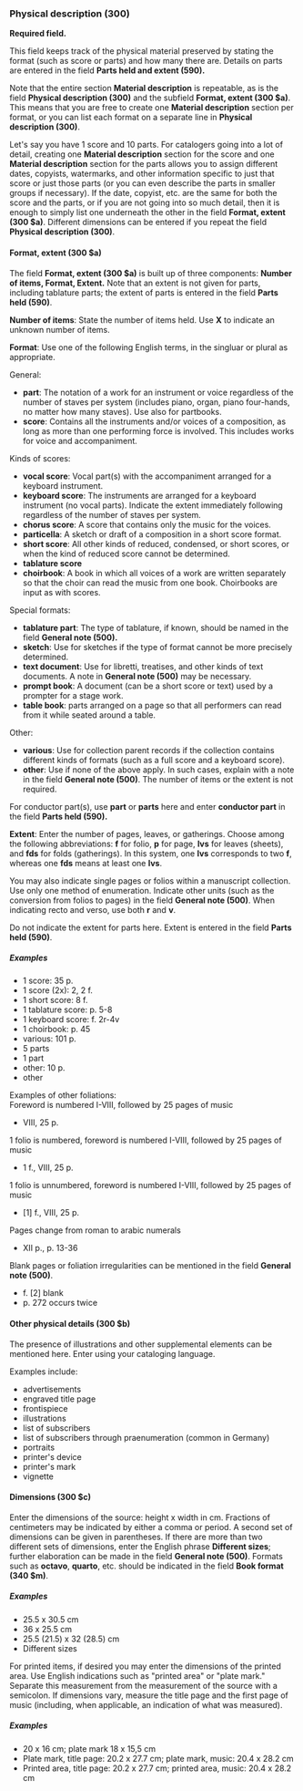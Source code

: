 ### Physical description (300)

**Required field.**  

This field keeps track of the physical material preserved by stating the format (such as score or parts) and how many there are. Details on parts are entered in the field **Parts held and extent (590).**

Note that the entire section **Material description** is repeatable, as is the field **Physical description (300)** and
the subfield **Format, extent (300 $a)**. This means that you are free to create one **Material description** section
per format, or you can list each format on a separate line in **Physical description (300)**.

Let's say you have 1 score and 10 parts. For catalogers going into a lot of detail, creating one **Material
description** section for the score and one **Material description** section for the parts allows you to assign
different dates, copyists, watermarks, and other information specific to just that score or just those parts (or you can
even describe the parts in smaller groups if necessary). If the date, copyist, etc. are the same for both the score and
the parts, or if you are not going into so much detail, then it is enough to simply list one underneath the other in the
field **Format, extent (300 $a)**. Different dimensions can be entered if you repeat the field **Physical description (300)**.

#### Format, extent (300 $a)

The field **Format, extent (300 $a)** is built up of three components: **Number of items, Format, Extent.** Note that an extent is
not given for parts, including tablature parts; the extent of parts is entered in the field **Parts held (590)**.  

**Number of items**: State the number of items held. Use **X** to indicate an unknown number of items.

**Format**: Use one of the following English terms, in the singluar or plural as appropriate.  

General:

- **part**: The notation of a work for an instrument or voice regardless of the number of staves per system (includes
  piano, organ, piano four-hands, no matter how many staves). Use also for partbooks.
- **score**: Contains all the instruments and/or voices of a composition, as long as more than one performing force
  is involved. This includes works for voice and accompaniment.

Kinds of scores:

- **vocal score**: Vocal part(s) with the accompaniment arranged for a keyboard instrument.
- **keyboard score**: The instruments are arranged for a keyboard instrument (no vocal parts). Indicate the extent
  immediately following regardless of the number of staves per system.
- **chorus score**: A score that contains only the music for the voices.
- **particella**: A sketch or draft of a composition in a short score format.
- **short score**: All other kinds of reduced, condensed, or short scores, or when the kind of reduced score cannot be determined.  
- **tablature score**  
- **choirbook**: A book in which all voices of a work are written separately so that the choir can read the music from one book. Choirbooks are input as with scores.  

Special formats:
- **tablature part**: The type of tablature, if known, should be named in the field **General note (500).**  
- **sketch**: Use for sketches if the type of format cannot be more precisely determined.
- **text document**: Use for libretti, treatises, and other kinds of text documents. A note in **General note (500)** may be necessary.
- **prompt book**: A document (can be a short score or text) used by a prompter for a stage work.
- **table book**: parts arranged on a page so that all performers can read from it while seated around a table.

Other:

- **various**: Use for collection parent records if the collection contains different kinds of formats (such as a full
  score and a keyboard score).
- **other**: Use if none of the above apply. In such cases, explain with a note in the field **General note (500)**.
  The number of items or the extent is not required.

For conductor part(s), use **part** or **parts** here and enter **conductor part** in the field **Parts held (590).**  

**Extent**: Enter the number of pages, leaves, or gatherings. Choose among the following abbreviations: **f** for
folio, **p** for page, **lvs** for leaves (sheets), and **fds** for folds (gatherings). In this system, one **lvs** corresponds to two **f**, whereas one **fds** means at least one **lvs**.

You may also indicate single pages or folios within a manuscript collection. Use only one method of enumeration.
Indicate other units (such as the conversion from folios to pages) in the field **General note (500)**. When indicating
recto and verso, use both **r** and **v**.

Do not indicate the extent for parts here. Extent is entered in the field **Parts held (590)**.

##### Examples

- 1 score: 35 p.
- 1 score (2x): 2, 2 f.
- 1 short score: 8 f.
- 1 tablature score: p. 5-8
- 1 keyboard score: f. 2r-4v
- 1 choirbook: p. 45
- various: 101 p.
- 5 parts
- 1 part
- other: 10 p.
- other

Examples of other foliations:  
Foreword is numbered I-VIII, followed by 25 pages of music

- VIII, 25 p.

1 folio is numbered, foreword is numbered I-VIII, followed by 25 pages of music

- 1 f., VIII, 25 p.

1 folio is unnumbered, foreword is numbered I-VIII, followed by 25 pages of music

- [1] f., VIII, 25 p.

Pages change from roman to arabic numerals

- XII p., p. 13-36

Blank pages or foliation irregularities can be mentioned in the field **General note (500)**.

- f. [2] blank
- p. 272 occurs twice

#### Other physical details (300 $b)

The presence of illustrations and other supplemental elements can be mentioned here. Enter using your cataloging
language.

Examples include:

- advertisements
- engraved title page
- frontispiece
- illustrations
- list of subscribers
- list of subscribers through praenumeration (common in Germany)
- portraits
- printer's device
- printer's mark
- vignette

#### Dimensions (300 $c)

Enter the dimensions of the source: height x width in cm. Fractions of centimeters may be indicated by either a comma or
period. A second set of dimensions can be given in parentheses. If there are more than two different sets of dimensions,
enter the English phrase **Different sizes**; further elaboration can be made in the field **General note (500)**.
Formats such as **octavo**, **quarto**, etc. should be indicated in the field **Book format (340 $m)**.

##### Examples

- 25.5 x 30.5 cm
- 36 x 25.5 cm
- 25.5 (21.5) x 32 (28.5) cm
- Different sizes

For printed items, if desired you may enter the dimensions of the printed area. Use English indications such as "printed area"
or "plate mark." Separate this measurement from the measurement of the source with a semicolon. If dimensions vary,
measure the title page and the first page of music (including, when applicable, an indication of what was measured).

##### Examples

- 20 x 16 cm; plate mark 18 x 15,5 cm
- Plate mark, title page: 20.2 x 27.7 cm; plate mark, music: 20.4 x 28.2 cm
- Printed area, title page: 20.2 x 27.7 cm; printed area, music: 20.4 x 28.2 cm

